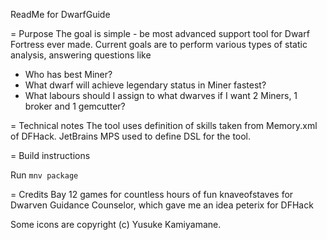 ReadMe for DwarfGuide

= Purpose
The goal is simple - be most advanced support tool for Dwarf Fortress ever made.
Current goals are to perform various types of static analysis, answering questions like
* Who has best Miner?
* What dwarf will achieve legendary status in Miner fastest?
* What labours should I assign to what dwarves if I want 2 Miners, 1 broker and 1 gemcutter?


= Technical notes
The tool uses definition of skills taken from Memory.xml of DFHack.
JetBrains MPS used to define DSL for the tool.


= Build instructions

Run `mnv package`

= Credits
Bay 12 games for countless hours of fun
knaveofstaves for Dwarven Guidance Counselor, which gave me an idea
peterix for DFHack

Some icons are copyright (c) Yusuke Kamiyamane.